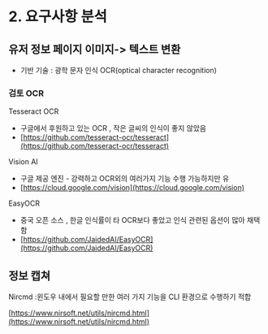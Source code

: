 # 2. 요구사항 분석

## 유저 정보 페이지 이미지-&gt; 텍스트 변환

* 기반 기술 : 광학 문자 인식 OCR\(optical character recognition\) 

### 검토 OCR

Tesseract OCR

* 구글에서 후원하고 있는 OCR , 작은 글씨의 인식이 좋지 않았음
*  [https://github.com/tesseract-ocr/tesseract](https://github.com/tesseract-ocr/tesseract)

Vision AI

* 구글 제공 엔진 - 강력하고 OCR외의 여러가지 기능 수행 가능하지만 유
* [https://cloud.google.com/vision](https://cloud.google.com/vision)

EasyOCR 

* 중국 오픈 소스 , 한글 인식률이 타 OCR보다 좋았고 인식 관련된 옵션이 많아 채택함
*  [https://github.com/JaidedAI/EasyOCR](https://github.com/JaidedAI/EasyOCR)



## 정보 캡쳐

Nircmd  :윈도우 내에서 필요할 만한 여러 가지 기능을  CLI 환경으로 수행하기 적합 

[https://www.nirsoft.net/utils/nircmd.html](https://www.nirsoft.net/utils/nircmd.html)







